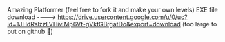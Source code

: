 Amazing Platformer (feel free to fork it and make your own levels) EXE file download ----> https://drive.usercontent.google.com/u/0/uc?id=1JHdRsIzzLVHiviMp6Vt-gVktGBrgatDo&export=download (too large to put on github 🥲)
